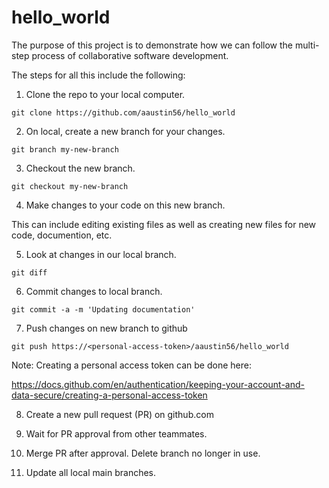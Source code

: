 # hello_world

The purpose of this project is to demonstrate how we can follow the multi-step process of collaborative software development.

The steps for all this include the following:

1. Clone the repo to your local computer.

`git clone https://github.com/aaustin56/hello_world`

2. On local, create a new branch for your changes.

`git branch my-new-branch`

3. Checkout the new branch.

`git checkout my-new-branch`

4. Make changes to your code on this new branch.

This can include editing existing files as well as creating new files for new code, documention, etc.

5. Look at changes in our local branch.

`git diff`

6. Commit changes to local branch.

`git commit -a -m 'Updating documentation'`

7. Push changes on new branch to github

`git push https://<personal-access-token>/aaustin56/hello_world`

Note: Creating a personal access token can be done here:

https://docs.github.com/en/authentication/keeping-your-account-and-data-secure/creating-a-personal-access-token

8. Create a new pull request (PR) on github.com

9. Wait for PR approval from other teammates.

10. Merge PR after approval.  Delete branch no longer in use.

11. Update all local main branches.